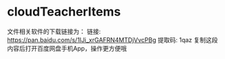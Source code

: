 # cloudTeacherItems

文件相关软件的下载链接为：
链接: https://pan.baidu.com/s/1IJi_xrGAFRN4MTDjVvcPBg 提取码: 1qaz 复制这段内容后打开百度网盘手机App，操作更方便哦
